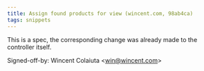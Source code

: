 ```yaml
---
title: Assign found products for view (wincent.com, 98ab4ca)
tags: snippets
---
```


This is a spec, the corresponding change was already made to the controller itself.

Signed-off-by: Wincent Colaiuta &lt;win@wincent.com&gt;
